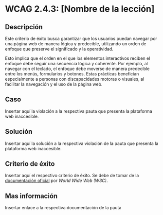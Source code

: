# WCAG 2.4.3: [Nombre de la lección]

## Descripción

Este criterio de éxito busca garantizar que los usuarios puedan navegar por una página web de manera lógica y predecible, utilizando un orden de enfoque que preserve el significado y la operatividad.

Esto implica que el orden en el que los elementos interactivos reciben el enfoque debe seguir una secuencia lógica y coherente. Por ejemplo, al navegar con el teclado, el enfoque debe moverse de manera predecible entre los menús, formularios y botones. Estas prácticas benefician especialmente a personas con discapacidades motoras o visuales, al facilitar la navegación y el uso de la página web.

## Caso

Insertar aquí la violación a la respectiva pauta que presenta la plataforma web inaccesible.

## Solución

Insertar aquí la solución a la respectiva violación de la pauta que presenta la plataforma web inaccesible.

## Criterio de éxito

Insertar aquí el respectivo criterio de éxito. Se debe de tomar de la [documentación oficial](https://www.w3.org/WAI/) por *World Wide Web (W3C)*.

## Mas información

Insertar enlace a la respectiva documentación de la pauta
